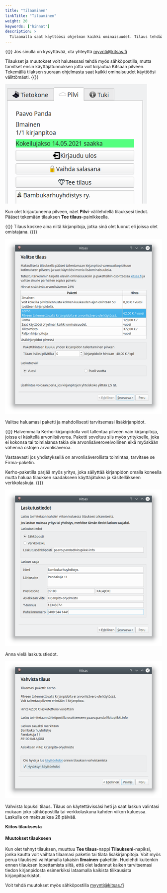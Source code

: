 ```yaml
---
title: "Tilaaminen"
linkTitle: "Tilaaminen"
weight: 20
keywords: ["hinnat"]
description: >
  Tilaamalla saat käyttöösi ohjelman kaikki ominaisuudet. Tilaus tehdään suoraan ohjelmasta ja heti käytettävissäsi.
---
```


{{<alert title="Ota yhteyttä!">}}
Jos sinulla on kysyttävää, ota yhteyttä myynti@kitsas.fi

Tilaukset ja muutokset voit halutessasi tehdä myös sähköpostilla, mutta tarvitset ensin käyttäjätunnuksen jotta voit kirjautua Kitsaan pilveen. Tekemällä tilaksen suoraan ohjelmasta saat kaikki ominaisuudet käyttöösi välittömästi.
{{</alert>}}

![](/img/fi/aloitus/pilvi/tilaus1.png)

Kun olet kirjautuneena pilveen, näet **Pilvi**-välilehdellä tilauksesi tiedot. Pääset tekemään tilauksen **Tee tilaus**-painikkeella.

{{<alert title="Kirjanpidon omistaja tekee tilauksen">}}
Tilaus koskee aina niitä kirjanpitoja, jotka sinä olet luonut eli joissa olet omistajana.
{{</alert>}}

![](/img/fi/aloitus/pilvi/tilaus2.png)

Valitse haluamasi paketti ja mahdollisesti tarvitsemasi lisäkirjanpidot.

{{<alert title="Kerho vai Firma?">}}
Halvemmalla Kerho-kirjanpidolla voit tallentaa pilveen vain kirjanpitoja, joissa ei käsitellä arvonlisäveroa. Paketti soveltuu siis myös yritykselle, joka ei kokonsa tai toimialansa takia ole arvonlisäverovelvollinen eikä myöskään vähennä ostojen arvonlisäveroa.

Vastaavasti jos yhdistyksellä on arvonlisäverollista toimintaa, tarvitsee se Firma-paketin.

Kerho-paketilla pärjää myös yritys, joka säilyttää kirjanpidon omalla koneella mutta haluaa tilauksen saadakseen käyttäjätukea ja käsitelläkseen verkkolaskuja.
{{</alert>}}

![](/img/fi/aloitus/pilvi/tilaus3.png)

Anna vielä laskutustiedot.

![](/img/fi/aloitus/pilvi/tilaus4.png)

Vahvista lopuksi tilaus. Tilaus on käytettävissäsi heti ja saat laskun valintasi mukaan joko sähköpostilla tai verkkolaskuna kahden viikon kuluessa. Laskulla on maksuaikaa 28 päivää.

**Kiitos tilauksesta**

#### Muutokset tilaukseen

Kun olet tehnyt tilauksen, muuttuu **Tee tilaus**-nappi **Tilaukseni**-napiksi, jonka kautta voit vaihtaa tilaamasi paketin tai tilata lisäkirjanpitoja. Voit myös perua tilauksesi vaihtamalla takaisin **Ilmainen**-pakettiin. Huolehdi kuitenkin ennen tilauksen lopettamista siitä, että olet ladannut kaiken tarvitsemasi tiedon kirjanpidosta esimerkiksi lataamalla kaikista tilikausista kirjanpitoarkistot.

Voit tehdä muutokset myös sähköpostilla myynti@kitsas.fi
